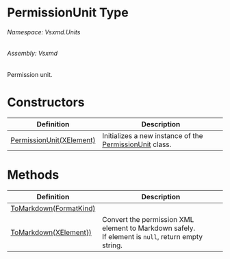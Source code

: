 <a name='T-Vsxmd-Units-PermissionUnit'></a>
# PermissionUnit Type

###### Namespace:  Vsxmd.Units

###### Assembly:  Vsxmd

Permission unit.

# Constructors

| Definition | Description |
|-|-|
| [PermissionUnit(XElement)](Constructors/Constructors.md) | Initializes a new instance of the [PermissionUnit](#) class. |

# Methods

| Definition | Description |
|-|-|
| [ToMarkdown(FormatKind)](Methods/ToMarkdown.md) |  |
| [ToMarkdown(XElement})](Methods/ToMarkdown.md) | Convert the permission XML element to Markdown safely.<br/>If element is `null`, return empty string. |
